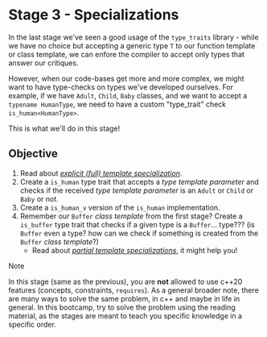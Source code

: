 # Stage 3 - Specializations

In the last stage we've seen a good usage of the `type_traits` library - while we have no choice but accepting a generic type `T` to our function template or class template, we can enfore the compiler to accept only types that answer our critiques.

However, when our code-bases get more and more complex, we might want to have type-checks on types we've developed ourselves. For example, if we have `Adult`, `Child`, `Baby` classes, and we want to accept a `typename HumanType`, we need to have a custom "type_trait" check `is_human<HumanType>`.

This is what we'll do in this stage!

## Objective

1. Read about [*explicit (full) template specialization*](https://en.cppreference.com/w/cpp/language/template_specialization.html).
2. Create a `is_human` type trait that accepts a *type template parameter* and checks if the received *type template parameter* is an `Adult` or `Child` or `Baby` or not.
3. Create a `is_human_v` version of the `is_human` implementation.
4. Remember our `Buffer` *class template* from the first stage? Create a `is_buffer` type trait that checks if a given type is a `Buffer`... type??? (is `Buffer` even a type? how can we check if something is created from the `Buffer` *class template*?)
    - Read about [*partial template specializations*](https://en.cppreference.com/w/cpp/language/partial_specialization.html), it might help you!

> [!NOTE]
> In this stage (same as the previous), you are **not** allowed to use c++20 features (concepts, constraints, `requires`).
> As a general broader note, there are many ways to solve the same problem, in c++ and maybe in life in general. In this bootcamp, try to solve the problem using the reading material, as the stages are meant to teach you specific knowledge in a specific order.

